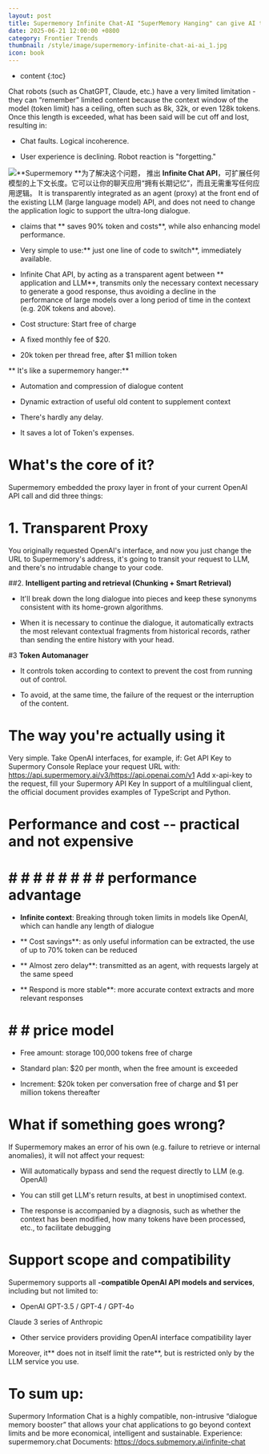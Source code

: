 ```yaml
---
layout: post
title: Supermemory Infinite Chat-AI "SuperMemory Hanging" can give AI the ability to "infinite memory"
date: 2025-06-21 12:00:00 +0800
category: Frontier Trends
thumbnail: /style/image/supermemory-infinite-chat-ai-ai_1.jpg
icon: book
---
```

* content
{:toc}

Chat robots (such as ChatGPT, Claude, etc.) have a very limited limitation - they can “remember” limited content because the context window of the model (token limit) has a ceiling, often such as 8k, 32k, or even 128k tokens.
Once this length is exceeded, what has been said will be cut off and lost, resulting in:

- Chat faults. Logical incoherence.

- User experience is declining. Robot reaction is "forgetting."

![](https://assets-v2.circle.so/vplpxb7gbqtpxx5l83tpup7139vn)**Supermemory **为了解决这个问题， 推出 **Infinite Chat API**，可扩展任何模型的上下文长度。它可以让你的聊天应用“拥有长期记忆”，而且无需重写任何应用逻辑。
It is transparently integrated as an agent (proxy) at the front end of the existing LLM (large language model) API, and does not need to change the application logic to support the ultra-long dialogue.

- claims that ** saves 90% token and costs**, while also enhancing model performance.

- Very simple to use:** just one line of code to switch**, immediately available.

- Infinite Chat API, by acting as a transparent agent between ** application and LLM**, transmits only the necessary context necessary to generate a good response, thus avoiding a decline in the performance of large models over a long period of time in the context (e.g. 20K tokens and above).

- Cost structure:
Start free of charge

- A fixed monthly fee of $20.

- 20k token per thread free, after $1 million token

** It's like a supermemory hanger:**

- Automation and compression of dialogue content

- Dynamic extraction of useful old content to supplement context

- There's hardly any delay.

- It saves a lot of Token's expenses.


# What's the core of it?
Supermemory embedded the proxy layer in front of your current OpenAI API call and did three things:

# 1. **Transparent Proxy**
You originally requested OpenAI's interface, and now you just change the URL to Supermemory's address, it's going to transit your request to LLM, and there's no intrudable change to your code.

##2. **Intelligent parting and retrieval (Chunking + Smart Retrieval)**

- It'll break down the long dialogue into pieces and keep these synonyms consistent with its home-grown algorithms.

- When it is necessary to continue the dialogue, it automatically extracts the most relevant contextual fragments from historical records, rather than sending the entire history with your head.

#3 **Token Automanager**

- It controls token according to context to prevent the cost from running out of control.

- To avoid, at the same time, the failure of the request or the interruption of the content.

# The way you're actually using it
Very simple. Take OpenAI interfaces, for example, if:
Get API Key to Supermory Console
Replace your request URL with: https://api.supermemory.ai/v3/https://api.openai.com/v1
Add x-api-key to the request, fill your Supermory API Key
In support of a multilingual client, the official document provides examples of TypeScript and Python.

# Performance and cost -- practical and not expensive

# # # # # # # # # performance advantage #

- **Infinite context**: Breaking through token limits in models like OpenAI, which can handle any length of dialogue

- ** Cost savings**: as only useful information can be extracted, the use of up to 70% token can be reduced

- ** Almost zero delay**: transmitted as an agent, with requests largely at the same speed

- ** Respond is more stable**: more accurate context extracts and more relevant responses

# # # price model #

- Free amount: storage 100,000 tokens free of charge

- Standard plan: $20 per month, when the free amount is exceeded

- Increment: $20k token per conversation free of charge and $1 per million tokens thereafter

# What if something goes wrong?
If Supermemory makes an error of his own (e.g. failure to retrieve or internal anomalies), it will not affect your request:

- Will automatically bypass and send the request directly to LLM (e.g. OpenAI)

- You can still get LLM's return results, at best in unoptimised context.

- The response is accompanied by a diagnosis, such as whether the context has been modified, how many tokens have been processed, etc., to facilitate debugging

# Support scope and compatibility
Supermemory supports all **-compatible OpenAI API models and services**, including but not limited to:

- OpenAI GPT-3.5 / GPT-4 / GPT-4o

Claude 3 series of Anthropic

- Other service providers providing OpenAI interface compatibility layer

Moreover, it** does not in itself limit the rate**, but is restricted only by the LLM service you use.

# To sum up:
Supermory Information Chat is a highly compatible, non-intrusive “dialogue memory booster” that allows your chat applications to go beyond context limits and be more economical, intelligent and sustainable.
Experience: supermemory.chat
Documents: https://docs.submemory.ai/infinite-chat
